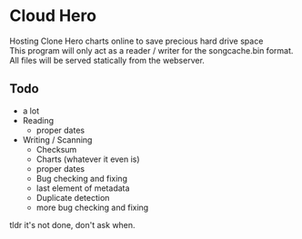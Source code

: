# Cloud Hero

Hosting Clone Hero charts online to save precious hard drive space\
This program will only act as a reader / writer for the songcache.bin format.\
All files will be served statically from the webserver.

## Todo
* a lot
* Reading
    * proper dates
* Writing / Scanning
    * Checksum
    * Charts (whatever it even is)
    * proper dates
    * Bug checking and fixing
    * last element of metadata
    * Duplicate detection
    * more bug checking and fixing

tldr it's not done, don't ask when.